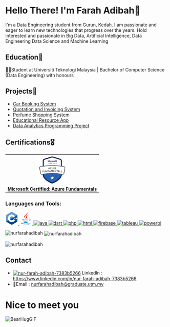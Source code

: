 # Hello There! I'm Farah Adibah👋


I'm a Data Engineering student from Gurun, Kedah. I am passionate and eager to learn new technologies that progress over the years. 
Hold interested and passionate in Big Data, Artificial Intelligence, Data Engineering Data Science and Machine Learning


## Education📗

👩‍🎓Student at Universiti Teknologi Malaysia | Bachelor of Computer Science (Data Engineering) with honours


## Projects📂
- [Car Booking System](https://github.com/nurfarahadibah/Car-Booking-System)
- [Quotation and Invoicing System]()
- [Perfume Shopping System](https://github.com/nurfarahadibah/Perfume-System)
- [Educational Resource App](https://github.com/wannursofea/Data-Pioneeers/tree/main/jamin_belaja)
- [Data Analytics Programming Project](https://github.com/nurfarahadibah/Data-Analytics-Programming-Project)

## Certifications🎖️
<table> <tr> <td align="center"> <a href="https://www.credly.com/badges/a0e829e5-5c32-4935-a5ea-a5e0eaca8d3e"> <img src="https://github.com/nurfarahadibah/nurfarahadibah/blob/main/image/certificate/azure%20fundamental.png" width="100px" height="auto"/><br/> <b>Microsoft Certified: Azure Fundamentals</b> </a> </td>  </tr> </table>

<h3 align="left">Languages and Tools:</h3>
<p align="left"> <a href="https://www.w3schools.com/cpp/" target="_blank" rel="noreferrer"> <img src="https://raw.githubusercontent.com/devicons/devicon/master/icons/cplusplus/cplusplus-original.svg" alt="cplusplus" width="40" height="40"/> </a> <a href="https://www.java.com" target="_blank" rel="noreferrer"> <img src="https://raw.githubusercontent.com/devicons/devicon/master/icons/java/java-original.svg" alt="java" width="40" height="40"/> </a>
 <a href="" target="_blank" rel="noreferrer"> <img src="https://s3.dualstack.us-east-2.amazonaws.com/pythondotorg-assets/media/community/logos/python-logo-only.png" alt="java" width="40" height="40"/> </a>
 <a href="" target="_blank" rel="noreferrer"> <img src="https://upload.wikimedia.org/wikipedia/commons/9/91/Dart-logo-icon.svg" alt="dart" width="40" height="40"/> </a>
 <a href="" target="_blank" rel="noreferrer"> <img src="https://upload.wikimedia.org/wikipedia/commons/2/27/PHP-logo.svg" alt="php" width="40" height="40"/> </a>
 <a href="" target="_blank" rel="noreferrer"> <img src="https://upload.wikimedia.org/wikipedia/commons/6/61/HTML5_logo_and_wordmark.svg" alt="html" width="40" height="40"/> </a>
 <a href="" target="_blank" rel="noreferrer"> <img src="https://upload.wikimedia.org/wikipedia/commons/3/37/Firebase_Logo.svg" alt="firebase" width="70" height="50"/> </a>
 <a href="" target="_blank" rel="noreferrer"> <img src="https://upload.wikimedia.org/wikipedia/commons/4/4b/Tableau_Logo.png" alt="tableau" width="90" height="35"/> </a>
 <a href="" target="_blank" rel="noreferrer"> <img src="https://upload.wikimedia.org/wikipedia/commons/c/cf/New_Power_BI_Logo.svg" alt="powerbi" width="40" height="40"/> </a>

</p> 

<p><img align="left" src="https://github-readme-stats.vercel.app/api/top-langs?username=nurfarahadibah&show_icons=true&locale=en&layout=compact" alt="nurfarahadibah" /></p>

<p>&nbsp;<img align="center" src="https://github-readme-stats.vercel.app/api?username=nurfarahadibah&show_icons=true&locale=en" alt="nurfarahadibah" /></p>

<p><img align="center" src="https://github-readme-streak-stats.herokuapp.com/?user=nurfarahadibah&" alt="nurfarahadibah" /></p>



## Contact
- <a href="https://linkedin.com/in/nur-farah-adibah-7383b5266" target="blank"><img align="center" src="https://raw.githubusercontent.com/rahuldkjain/github-profile-readme-generator/master/src/images/icons/Social/linked-in-alt.svg" alt="nur-farah-adibah-7383b5266" height="15" width="15" /></a>
Linkedln : https://www.linkedin.com/in/nur-farah-adibah-7383b5266
- 📧Email : nurfarahadibah@graduate.utm.my

# Nice to meet you


![BearHugGIF](https://user-images.githubusercontent.com/128114912/227106161-8ed26296-3968-4a74-8547-26c8bd94244f.gif)


